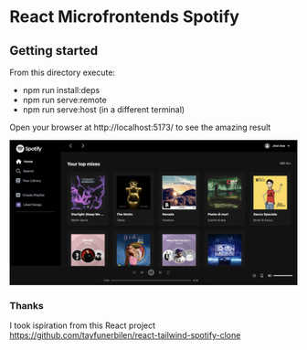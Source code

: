 # React Microfrontends Spotify

## Getting started

From this directory execute:

- npm run install:deps
- npm run serve:remote
- npm run serve:host (in a different terminal)

Open your browser at http://localhost:5173/ to see the amazing result

![screenshot](docs/screenshot.png)

### Thanks

I took ispiration from this React project https://github.com/tayfunerbilen/react-tailwind-spotify-clone
